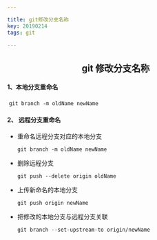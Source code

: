 ```yaml
---

title: git修改分支名称
key: 20190214
tags: git

---
```


<center><h2>git 修改分支名称</h2></center>

#### 1、本地分支重命名

​	`git branch -m oldName newName`

#### 2、 远程分支重命名

- 重命名远程分支对应的本地分支

  `git branch -m oldName newName`

- 删除远程分支

  `git push --delete origin oldName`

- 上传新命名的本地分支

  `git push origin newName`

- 把修改的本地分支与远程分支关联

  `git branch --set-upstream-to origin/newName`

